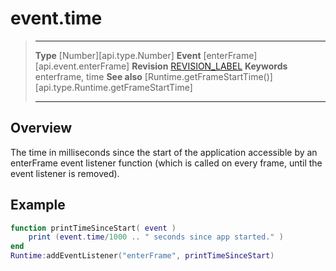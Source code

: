 
# event.time

> --------------------- ------------------------------------------------------------------------------------------
> __Type__              [Number][api.type.Number]
> __Event__             [enterFrame][api.event.enterFrame]
> __Revision__          [REVISION_LABEL](REVISION_URL)
> __Keywords__          enterframe, time
> __See also__          [Runtime.getFrameStartTime()][api.type.Runtime.getFrameStartTime]
> --------------------- ------------------------------------------------------------------------------------------

## Overview

The time in milliseconds since the start of the application accessible by an enterFrame event listener function (which is called on every frame, until the event listener is removed).

## Example
 
``````lua
function printTimeSinceStart( event )
    print (event.time/1000 .. " seconds since app started." )
end 
Runtime:addEventListener("enterFrame", printTimeSinceStart)
``````

